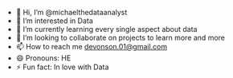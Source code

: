 - 👋 Hi, I’m @michaelthedataanalyst
- 👀 I’m interested in Data
- 🌱 I’m currently learning every single aspect about data
- 💞️ I’m looking to collaborate on projects to learn more and more
- 📫 How to reach me devonson.01@gmail.com
- 😄 Pronouns: HE
- ⚡ Fun fact: In love with Data

<!---
michaelthedataanalyst/michaelthedataanalyst is a ✨ special ✨ repository because its `README.md` (this file) appears on your GitHub profile.
You can click the Preview link to take a look at your changes.
--->
